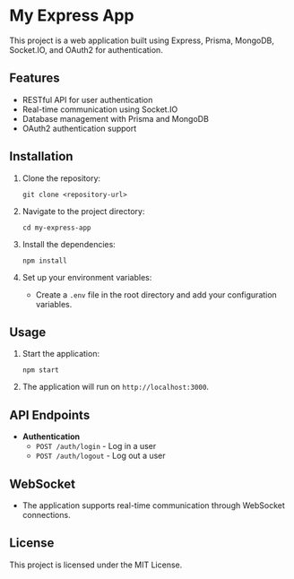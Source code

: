 # My Express App

This project is a web application built using Express, Prisma, MongoDB, Socket.IO, and OAuth2 for authentication. 

## Features

- RESTful API for user authentication
- Real-time communication using Socket.IO
- Database management with Prisma and MongoDB
- OAuth2 authentication support

## Installation

1. Clone the repository:
   ```
   git clone <repository-url>
   ```

2. Navigate to the project directory:
   ```
   cd my-express-app
   ```

3. Install the dependencies:
   ```
   npm install
   ```

4. Set up your environment variables:
   - Create a `.env` file in the root directory and add your configuration variables.

## Usage

1. Start the application:
   ```
   npm start
   ```

2. The application will run on `http://localhost:3000`.

## API Endpoints

- **Authentication**
  - `POST /auth/login` - Log in a user
  - `POST /auth/logout` - Log out a user

## WebSocket

- The application supports real-time communication through WebSocket connections.

## License

This project is licensed under the MIT License.
